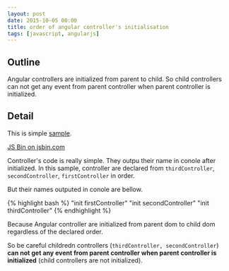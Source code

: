 ```yaml
---
layout: post
date: 2015-10-05 00:00
title: order of angular controller's initialisation
tags: [javascript, angularjs]
---
```


## Outline

Angular controllers are initialized from parent to child.
So child controllers can not get any event from parent controller when parent controller is initialized.

## Detail

This is simple [sample](http://jsbin.com/nafuferado/4/edit?html,js,console,output).

<a class="jsbin-embed" href="http://jsbin.com/nafuferado/4/embed?html,js,console,output">JS Bin on jsbin.com</a><script src="http://static.jsbin.com/js/embed.min.js?3.35.0"></script>

Controller's code is really simple. They outpu their name in conole after initialized.
In this sample, controller are declared from `thirdController`, `secondController`, `firstController` in order.

But their names outputed in conole are bellow.

{% highlight bash %}
"init firstController"
"init secondController"
"init thirdController"
{% endhighlight %}

Because Angular controller are initialized from parent dom to child dom regardless of the declared order.

So be careful childredn controllers (`thirdController, secondController`) **can not get any event from parent controller when parent controller is initialized** (child controllers are not initialized).
